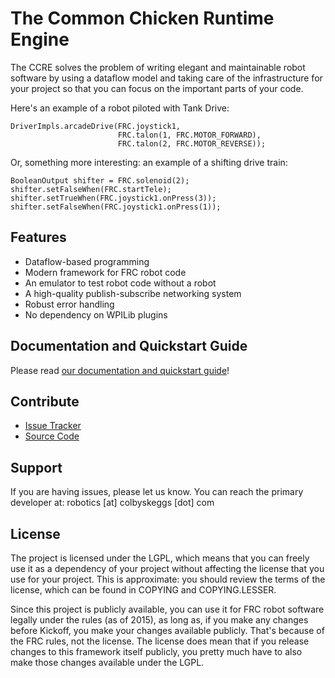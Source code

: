 The Common Chicken Runtime Engine
=================================

The CCRE solves the problem of writing elegant and maintainable robot software
by using a dataflow model and taking care of the infrastructure for your
project so that you can focus on the important parts of your code.

Here's an example of a robot piloted with Tank Drive:

    DriverImpls.arcadeDrive(FRC.joystick1,
                            FRC.talon(1, FRC.MOTOR_FORWARD),
                            FRC.talon(2, FRC.MOTOR_REVERSE));

Or, something more interesting: an example of a shifting drive train:

    BooleanOutput shifter = FRC.solenoid(2);
    shifter.setFalseWhen(FRC.startTele);
    shifter.setTrueWhen(FRC.joystick1.onPress(3));
    shifter.setFalseWhen(FRC.joystick1.onPress(1));

Features
--------

- Dataflow-based programming
- Modern framework for FRC robot code
- An emulator to test robot code without a robot
- A high-quality publish-subscribe networking system
- Robust error handling
- No dependency on WPILib plugins

Documentation and Quickstart Guide
-----------------------------------

Please read [our documentation and quickstart guide](http://cgscomwww.catlin.edu/~skeggsc/ccre-docs/)!

Contribute
----------

- [Issue Tracker](https://github.com/flamingchickens1540/Common-Chicken-Runtime-Engine/issues)
- [Source Code](https://github.com/flamingchickens1540/Common-Chicken-Runtime-Engine)

Support
-------

If you are having issues, please let us know. You can reach the primary
developer at: robotics [at] colbyskeggs [dot] com

License
-------

The project is licensed under the LGPL, which means that you can freely use it
as a dependency of your project without affecting the license that you use for
your project. This is approximate: you should review the terms of the license,
which can be found in COPYING and COPYING.LESSER.

Since this project is publicly available, you can use it for FRC robot software
legally under the rules (as of 2015), as long as, if you make any changes
before Kickoff, you make your changes available publicly. That's because of the
FRC rules, not the license. The license does mean that if you release changes
to this framework itself publicly, you pretty much have to also make those
changes available under the LGPL.

